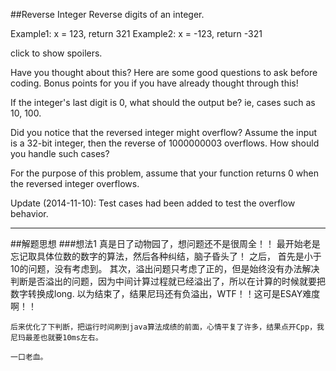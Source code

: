 
##Reverse Integer
Reverse digits of an integer.

Example1: x = 123, return 321
Example2: x = -123, return -321

click to show spoilers.

Have you thought about this?
Here are some good questions to ask before coding. Bonus points for you if you have already thought through this!

If the integer's last digit is 0, what should the output be? ie, cases such as 10, 100.

Did you notice that the reversed integer might overflow? Assume the input is a 32-bit integer, then the reverse of 1000000003 overflows. How should you handle such cases?

For the purpose of this problem, assume that your function returns 0 when the reversed integer overflows.

Update (2014-11-10):
Test cases had been added to test the overflow behavior.


---
##解题思想
###想法1
	真是日了动物园了，想问题还不是很周全！！
	最开始老是忘记取具体位数的数字的算法，然后各种纠结，脑子昏头了！
	之后，
	首先是小于10的问题，没有考虑到。
	其次，溢出问题只考虑了正的，但是始终没有办法解决判断是否溢出的问题，因为中间计算过程就已经溢出了，所以在计算的时候就要把数字转换成long.
	以为结束了，结果尼玛还有负溢出，WTF！！这可是ESAY难度啊！！

	后来优化了下判断，把运行时间刷到java算法成绩的前面，心情平复了许多，结果点开Cpp，我尼玛最差也就要10ms左右。

	一口老血。